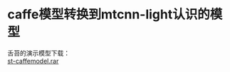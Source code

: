 # caffe模型转换到mtcnn-light认识的模型
舌苔的演示模型下载：<br/>
[st-caffemodel.rar](http://www.zifuture.com/fs/12.github/mtcnn/st-caffemodel.rar)